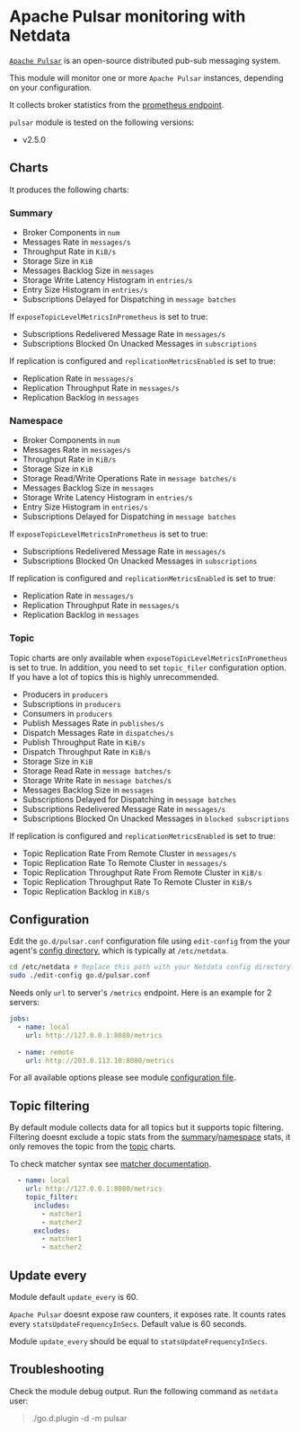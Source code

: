 <!--
title: "Apache Pulsar monitoring with Netdata"
custom_edit_url: https://github.com/netdata/go.d.plugin/edit/master/modules/pulsar/README.md
sidebar_label: "Pulsar"
-->

# Apache Pulsar monitoring with Netdata

[`Apache Pulsar`](http://pulsar.apache.org/) is an open-source distributed pub-sub messaging system.

This module will monitor one or more `Apache Pulsar` instances, depending on your configuration.

It collects broker statistics from the [prometheus endpoint](https://pulsar.apache.org/docs/en/deploy-monitoring/#broker-stats).

`pulsar` module is tested on the following versions:

-   v2.5.0

## Charts

It produces the following charts:

### Summary

-   Broker Components in `num`
-   Messages Rate in `messages/s`
-   Throughput Rate in `KiB/s`
-   Storage Size in `KiB`
-   Messages Backlog Size in `messages`
-   Storage Write Latency Histogram in `entries/s`
-   Entry Size Histogram in `entries/s`
-   Subscriptions Delayed for Dispatching in `message batches`

If `exposeTopicLevelMetricsInPrometheus` is set to true:

-   Subscriptions Redelivered Message Rate in `messages/s`
-   Subscriptions Blocked On Unacked Messages in `subscriptions`

If replication is configured and `replicationMetricsEnabled` is set to true:

-   Replication Rate in `messages/s`
-   Replication Throughput Rate in `messages/s`
-   Replication Backlog in `messages`

### Namespace

-   Broker Components in `num`
-   Messages Rate in `messages/s`
-   Throughput Rate in `KiB/s`
-   Storage Size in `KiB`
-   Storage Read/Write Operations Rate in `message batches/s`
-   Messages Backlog Size in `messages`
-   Storage Write Latency Histogram in `entries/s`
-   Entry Size Histogram in `entries/s`
-   Subscriptions Delayed for Dispatching in `message batches`

If `exposeTopicLevelMetricsInPrometheus` is set to true:

-   Subscriptions Redelivered Message Rate in `messages/s`
-   Subscriptions Blocked On Unacked Messages in `subscriptions`

If replication is configured and `replicationMetricsEnabled` is set to true:

-   Replication Rate in `messages/s`
-   Replication Throughput Rate in `messages/s`
-   Replication Backlog in `messages`

### Topic

Topic charts are only available when `exposeTopicLevelMetricsInPrometheus` is set to true. In addition, you need 
to set `topic_filer` configuration option. If you have a lot of topics this is highly unrecommended.

-   Producers in `producers`
-   Subscriptions in `producers`
-   Consumers in `producers`
-   Publish Messages Rate in `publishes/s`
-   Dispatch Messages Rate in `dispatches/s`
-   Publish Throughput Rate in `KiB/s`
-   Dispatch Throughput Rate in `KiB/s`
-   Storage Size in `KiB`
-   Storage Read Rate in `message batches/s`
-   Storage Write Rate in `message batches/s`
-   Messages Backlog Size in `messages`
-   Subscriptions Delayed for Dispatching in `message batches`
-   Subscriptions Redelivered Message Rate in `messages/s`
-   Subscriptions Blocked On Unacked Messages in `blocked subscriptions`

If replication is configured and `replicationMetricsEnabled` is set to true:

-   Topic Replication Rate From Remote Cluster in `messages/s`
-   Topic Replication Rate To Remote Cluster in `messages/s`
-   Topic Replication Throughput Rate From Remote Cluster in `KiB/s`
-   Topic Replication Throughput Rate To Remote Cluster in `KiB/s`
-   Topic Replication Backlog in `KiB/s`

## Configuration

Edit the `go.d/pulsar.conf` configuration file using `edit-config` from the your agent's [config
directory](/docs/step-by-step/step-04.md#find-your-netdataconf-file), which is typically at `/etc/netdata`.

```bash
cd /etc/netdata # Replace this path with your Netdata config directory
sudo ./edit-config go.d/pulsar.conf
```

Needs only `url` to server's `/metrics` endpoint. Here is an example for 2 servers:

```yaml
jobs:
  - name: local
    url: http://127.0.0.1:8080/metrics
      
  - name: remote
    url: http://203.0.113.10:8080/metrics
```

For all available options please see module [configuration file](https://github.com/netdata/go.d.plugin/blob/master/config/go.d/pulsar.conf).

## Topic filtering

By default module collects data for all topics but it supports topic filtering.
Filtering doesnt exclude a topic stats from the [summary](#summary)/[namespace](#namespace) stats, it only removes the topic from the [topic](#topic) charts.

To check matcher syntax see [matcher documentation](https://github.com/netdata/go.d.plugin/blob/master/pkg/matcher/README.md).

```yaml
  - name: local
    url: http://127.0.0.1:8080/metrics
    topic_filter:
      includes:
        - matcher1
        - matcher2
      excludes:
        - matcher1
        - matcher2
```
## Update every

Module default `update_every` is 60.

`Apache Pulsar` doesnt expose raw counters, it exposes rate. It counts rates every `statsUpdateFrequencyInSecs`.
Default value is 60 seconds.

Module `update_every` should be equal to `statsUpdateFrequencyInSecs`.

## Troubleshooting

Check the module debug output. Run the following command as `netdata` user:

> ./go.d.plugin -d -m pulsar
